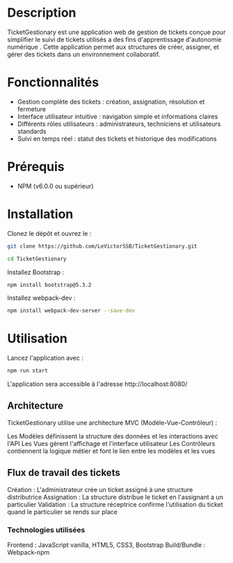 # Description

TicketGestionary est une application web de gestion de tickets conçue pour simplifier le suivi de tickets utilisés a des fins d'apprentissage d'autonomie numérique . Cette application permet aux structures de créer, assigner, et gérer des tickets dans un environnement collaboratif.

# Fonctionnalités

+ Gestion complète des tickets : création, assignation, résolution et fermeture
+ Interface utilisateur intuitive : navigation simple et informations claires
+ Différents rôles utilisateurs : administrateurs, techniciens et utilisateurs standards
+ Suivi en temps réel : statut des tickets et historique des modifications

# Prérequis
 
 + NPM (v6.0.0 ou supérieur)

# Installation

Clonez le dépôt et ouvrez le :
```bash
git clone https://github.com/LeVictorSSB/TicketGestionary.git
```

```bash
cd TicketGestionary
```
Installez Bootstrap :
```bash
npm install bootstrap@5.3.2
```

Installez webpack-dev :
```bash
npm install webpack-dev-server --save-dev
```

# Utilisation

Lancez l'application avec :

```bash
npm run start
```

L'application sera accessible à l'adresse http://localhost:8080/

## Architecture
 
TicketGestionary utilise une architecture MVC (Modèle-Vue-Contrôleur) :
    
Les Modèles définissent la structure des données et les interactions avec l'API
Les Vues gèrent l'affichage et l'interface utilisateur
Les Contrôleurs contiennent la logique métier et font le lien entre les modèles et les vues

## Flux de travail des tickets

Création : L'administrateur crée un ticket assigné à une structure distributrice
Assignation : La structure distribue le ticket en l'assignant a un particulier
Validation : La structure réceptrice confirme l'utilisation du ticket quand le particulier se rends sur place

### Technologies utilisées

 
Frontend : JavaScript vanilla, HTML5, CSS3, Bootstrap
Build/Bundle : Webpack-npm